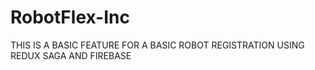 # RobotFlex-Inc
THIS IS A BASIC FEATURE FOR A BASIC ROBOT REGISTRATION USING REDUX SAGA AND FIREBASE
